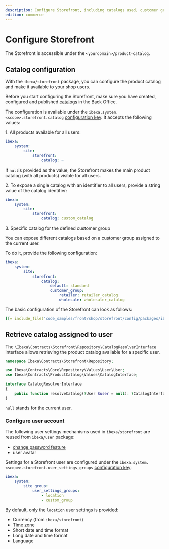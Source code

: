 ```yaml
---
description: Configure Storefront, including catalogs used, customer groups and user accounts.
edition: commerce
---
```

# Configure Storefront

The Storefront is accessible under the `<yourdomain>/product-catalog`.

## Catalog configuration

With the `ibexa/storefront` package, you can configure the product catalog and make it available to your shop users. 

Before you start configuring the Storefront, make sure you have created, configured and published [catalogs](https://doc.ibexa.co/projects/userguide/en/latest/pim/work_with_catalogs/#create-catalogs) in the Back Office.

The configuration is available under the `ibexa.system.<scope>.storefront.catalog` [configuration key](configuration.md#configuration-files).
It accepts the following values:

1\. All products available for all users:

```yaml
ibexa:
    system:
        site:
            storefront:
                catalog: ~
```

If `null`is provided as the value, the Storefront makes the main product catalog (with all products) visible for all users.

2\. To expose a single catalog with an identifier to all users, provide a string value of the catalog identifier:

```yaml
ibexa:
    system:
        site:
            storefront:
                catalog: custom_catalog
```

3\. Specific catalog for the defined customer group


You can expose different catalogs based on a customer group assigned to the current user.

To do it, provide the following configuration:

```yaml
ibexa:
    system:
        site:
            storefront:
                catalog:
                    default: standard
                    customer_group:
                        retailer: retailer_catalog
                        wholesale: wholesaler_catalog
```

The basic configuration of the Storefront can look as follows:

``` yaml
[[= include_file('code_samples/front/shop/storefront/config/packages/ibexa.yaml') =]]
```

## Retrieve catalog assigned to user


The `\Ibexa\Contracts\Storefront\Repository\CatalogResolverInterface` interface allows retrieving the product catalog available for a specific user.

```php
namespace Ibexa\Contracts\Storefront\Repository;

use Ibexa\Contracts\Core\Repository\Values\User\User;
use Ibexa\Contracts\ProductCatalog\Values\CatalogInterface;

interface CatalogResolverInterface
{
    public function resolveCatalog(?User $user = null): ?CatalogInterface;
}
```

`null` stands for the current user.

### Configure user account

The following user settings mechanisms used in `ibexa/storefront` are reused from `ibexa/user` package:

- [change password feature](passwords.md)
- user avatar

Settings for a Storefront user are configured under the `ibexa.system.<scope>.storefront.user_settings_groups` [configuration key](configuration.md#configuration-files):

```yaml
ibexa:
    system:
        site_group:
            user_settings_groups:
                - location
                - custom_group       
```

By default, only the `location` user settings is provided:

- Currency (from `ibexa/storefront`)
- Time zone
- Short date and time format
- Long date and time format
- Language

